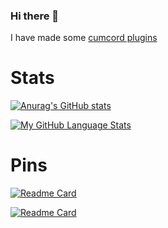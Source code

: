 ### Hi there 👋

I have made some [cumcord plugins](https://github.com/e-boi/cumcord-plugins)

# Stats

[![Anurag's GitHub stats](https://github-readme-stats.vercel.app/api?username=e-boi&theme=tokyonight&show_icons=true)](https://github.com/anuraghazra/github-readme-stats)

[![My GitHub Language Stats](https://github-readme-stats.vercel.app/api/top-langs/?username=E-boi&theme=tokyonight)](https://github.com/anuraghazra/github-readme-stats)

# Pins

[![Readme Card](https://github-readme-stats.vercel.app/api/pin/?username=e-boi&repo=periljs&theme=tokyonight&show_owner=true)](https://github.com/e-boi/periljs)

[![Readme Card](https://github-readme-stats.vercel.app/api/pin/?username=e-boi&repo=cumcord-plugins&theme=tokyonight&show_owner=true)](https://github.com/e-boi/cumcord-plugins)
